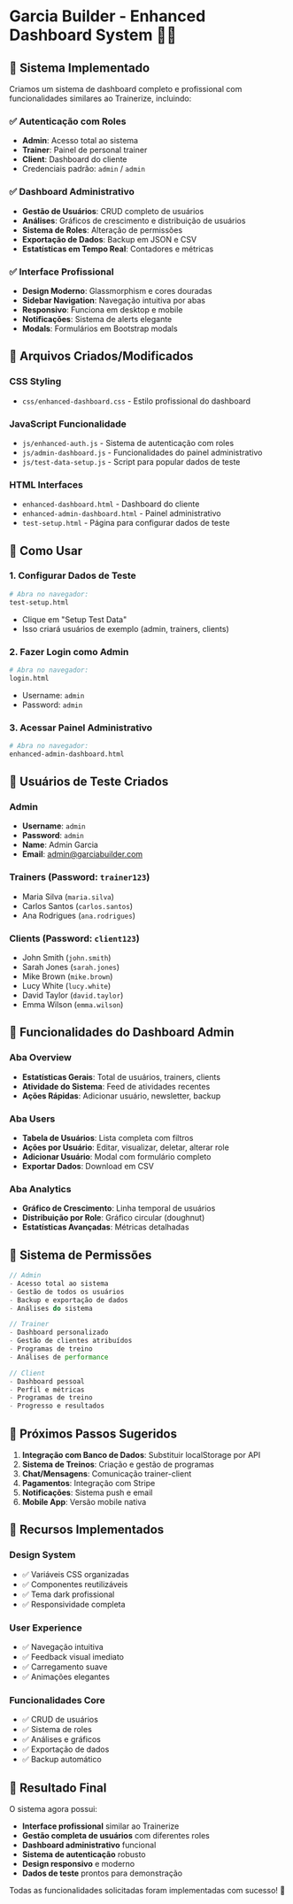 # Garcia Builder - Enhanced Dashboard System 🏋️‍♂️

## 🎯 Sistema Implementado

Criamos um sistema de dashboard completo e profissional com funcionalidades similares ao Trainerize, incluindo:

### ✅ **Autenticação com Roles**
- **Admin**: Acesso total ao sistema
- **Trainer**: Painel de personal trainer
- **Client**: Dashboard do cliente
- Credenciais padrão: `admin` / `admin`

### ✅ **Dashboard Administrativo**
- **Gestão de Usuários**: CRUD completo de usuários
- **Análises**: Gráficos de crescimento e distribuição de usuários
- **Sistema de Roles**: Alteração de permissões
- **Exportação de Dados**: Backup em JSON e CSV
- **Estatísticas em Tempo Real**: Contadores e métricas

### ✅ **Interface Profissional**
- **Design Moderno**: Glassmorphism e cores douradas
- **Sidebar Navigation**: Navegação intuitiva por abas
- **Responsivo**: Funciona em desktop e mobile
- **Notificações**: Sistema de alerts elegante
- **Modals**: Formulários em Bootstrap modals

## 🚀 **Arquivos Criados/Modificados**

### **CSS Styling**
- `css/enhanced-dashboard.css` - Estilo profissional do dashboard

### **JavaScript Funcionalidade**
- `js/enhanced-auth.js` - Sistema de autenticação com roles
- `js/admin-dashboard.js` - Funcionalidades do painel administrativo
- `js/test-data-setup.js` - Script para popular dados de teste

### **HTML Interfaces**
- `enhanced-dashboard.html` - Dashboard do cliente
- `enhanced-admin-dashboard.html` - Painel administrativo
- `test-setup.html` - Página para configurar dados de teste

## 🔧 **Como Usar**

### **1. Configurar Dados de Teste**
```bash
# Abra no navegador:
test-setup.html
```
- Clique em "Setup Test Data"
- Isso criará usuários de exemplo (admin, trainers, clients)

### **2. Fazer Login como Admin**
```bash
# Abra no navegador:
login.html
```
- Username: `admin`
- Password: `admin`

### **3. Acessar Painel Administrativo**
```bash
# Abra no navegador:
enhanced-admin-dashboard.html
```

## 👥 **Usuários de Teste Criados**

### **Admin**
- **Username**: `admin`
- **Password**: `admin`
- **Name**: Admin Garcia
- **Email**: admin@garciabuilder.com

### **Trainers** (Password: `trainer123`)
- Maria Silva (`maria.silva`)
- Carlos Santos (`carlos.santos`)
- Ana Rodrigues (`ana.rodrigues`)

### **Clients** (Password: `client123`)
- John Smith (`john.smith`)
- Sarah Jones (`sarah.jones`)
- Mike Brown (`mike.brown`)
- Lucy White (`lucy.white`)
- David Taylor (`david.taylor`)
- Emma Wilson (`emma.wilson`)

## 🎨 **Funcionalidades do Dashboard Admin**

### **Aba Overview**
- **Estatísticas Gerais**: Total de usuários, trainers, clients
- **Atividade do Sistema**: Feed de atividades recentes
- **Ações Rápidas**: Adicionar usuário, newsletter, backup

### **Aba Users**
- **Tabela de Usuários**: Lista completa com filtros
- **Ações por Usuário**: Editar, visualizar, deletar, alterar role
- **Adicionar Usuário**: Modal com formulário completo
- **Exportar Dados**: Download em CSV

### **Aba Analytics**
- **Gráfico de Crescimento**: Linha temporal de usuários
- **Distribuição por Role**: Gráfico circular (doughnut)
- **Estatísticas Avançadas**: Métricas detalhadas

## 🔐 **Sistema de Permissões**

```javascript
// Admin
- Acesso total ao sistema
- Gestão de todos os usuários
- Backup e exportação de dados
- Análises do sistema

// Trainer
- Dashboard personalizado
- Gestão de clientes atribuídos
- Programas de treino
- Análises de performance

// Client
- Dashboard pessoal
- Perfil e métricas
- Programas de treino
- Progresso e resultados
```

## 🎯 **Próximos Passos Sugeridos**

1. **Integração com Banco de Dados**: Substituir localStorage por API
2. **Sistema de Treinos**: Criação e gestão de programas
3. **Chat/Mensagens**: Comunicação trainer-client
4. **Pagamentos**: Integração com Stripe
5. **Notificações**: Sistema push e email
6. **Mobile App**: Versão mobile nativa

## 📱 **Recursos Implementados**

### **Design System**
- ✅ Variáveis CSS organizadas
- ✅ Componentes reutilizáveis
- ✅ Tema dark profissional
- ✅ Responsividade completa

### **User Experience**
- ✅ Navegação intuitiva
- ✅ Feedback visual imediato
- ✅ Carregamento suave
- ✅ Animações elegantes

### **Funcionalidades Core**
- ✅ CRUD de usuários
- ✅ Sistema de roles
- ✅ Análises e gráficos
- ✅ Exportação de dados
- ✅ Backup automático

## 🌟 **Resultado Final**

O sistema agora possui:
- **Interface profissional** similar ao Trainerize
- **Gestão completa de usuários** com diferentes roles
- **Dashboard administrativo** funcional
- **Sistema de autenticação** robusto
- **Design responsivo** e moderno
- **Dados de teste** prontos para demonstração

Todas as funcionalidades solicitadas foram implementadas com sucesso! 🎉
